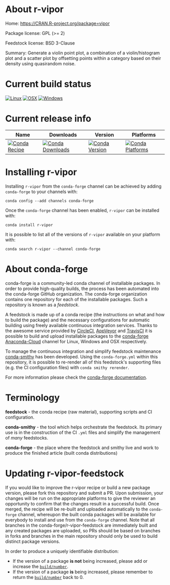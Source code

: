 About r-vipor
=============

Home: https://CRAN.R-project.org/package=vipor

Package license: GPL (>= 2)

Feedstock license: BSD 3-Clause

Summary: Generate a violin point plot, a combination of a violin/histogram plot and a scatter plot by offsetting points within a category based on their density using quasirandom noise.



Current build status
====================

[![Linux](https://img.shields.io/circleci/project/github/conda-forge/nsoranzo_r-vipor-feedstock/master.svg?label=Linux)](https://circleci.com/gh/conda-forge/nsoranzo_r-vipor-feedstock)
[![OSX](https://img.shields.io/travis/conda-forge/nsoranzo_r-vipor-feedstock/master.svg?label=macOS)](https://travis-ci.org/conda-forge/nsoranzo_r-vipor-feedstock)
[![Windows](https://img.shields.io/appveyor/ci/conda-forge/nsoranzo_r-vipor-feedstock/master.svg?label=Windows)](https://ci.appveyor.com/project/conda-forge/nsoranzo-r-vipor-feedstock/branch/master)

Current release info
====================

| Name | Downloads | Version | Platforms |
| --- | --- | --- | --- |
| [![Conda Recipe](https://img.shields.io/badge/recipe-r--vipor-green.svg)](https://anaconda.org/conda-forge/r-vipor) | [![Conda Downloads](https://img.shields.io/conda/dn/conda-forge/r-vipor.svg)](https://anaconda.org/conda-forge/r-vipor) | [![Conda Version](https://img.shields.io/conda/vn/conda-forge/r-vipor.svg)](https://anaconda.org/conda-forge/r-vipor) | [![Conda Platforms](https://img.shields.io/conda/pn/conda-forge/r-vipor.svg)](https://anaconda.org/conda-forge/r-vipor) |

Installing r-vipor
==================

Installing `r-vipor` from the `conda-forge` channel can be achieved by adding `conda-forge` to your channels with:

```
conda config --add channels conda-forge
```

Once the `conda-forge` channel has been enabled, `r-vipor` can be installed with:

```
conda install r-vipor
```

It is possible to list all of the versions of `r-vipor` available on your platform with:

```
conda search r-vipor --channel conda-forge
```


About conda-forge
=================

conda-forge is a community-led conda channel of installable packages.
In order to provide high-quality builds, the process has been automated into the
conda-forge GitHub organization. The conda-forge organization contains one repository
for each of the installable packages. Such a repository is known as a *feedstock*.

A feedstock is made up of a conda recipe (the instructions on what and how to build
the package) and the necessary configurations for automatic building using freely
available continuous integration services. Thanks to the awesome service provided by
[CircleCI](https://circleci.com/), [AppVeyor](https://www.appveyor.com/)
and [TravisCI](https://travis-ci.org/) it is possible to build and upload installable
packages to the [conda-forge](https://anaconda.org/conda-forge)
[Anaconda-Cloud](https://anaconda.org/) channel for Linux, Windows and OSX respectively.

To manage the continuous integration and simplify feedstock maintenance
[conda-smithy](https://github.com/conda-forge/conda-smithy) has been developed.
Using the ``conda-forge.yml`` within this repository, it is possible to re-render all of
this feedstock's supporting files (e.g. the CI configuration files) with ``conda smithy rerender``.

For more information please check the [conda-forge documentation](https://conda-forge.org/docs/).

Terminology
===========

**feedstock** - the conda recipe (raw material), supporting scripts and CI configuration.

**conda-smithy** - the tool which helps orchestrate the feedstock.
                   Its primary use is in the construction of the CI ``.yml`` files
                   and simplify the management of *many* feedstocks.

**conda-forge** - the place where the feedstock and smithy live and work to
                  produce the finished article (built conda distributions)


Updating r-vipor-feedstock
==========================

If you would like to improve the r-vipor recipe or build a new
package version, please fork this repository and submit a PR. Upon submission,
your changes will be run on the appropriate platforms to give the reviewer an
opportunity to confirm that the changes result in a successful build. Once
merged, the recipe will be re-built and uploaded automatically to the
`conda-forge` channel, whereupon the built conda packages will be available for
everybody to install and use from the `conda-forge` channel.
Note that all branches in the conda-forge/r-vipor-feedstock are
immediately built and any created packages are uploaded, so PRs should be based
on branches in forks and branches in the main repository should only be used to
build distinct package versions.

In order to produce a uniquely identifiable distribution:
 * If the version of a package **is not** being increased, please add or increase
   the [``build/number``](https://conda.io/docs/user-guide/tasks/build-packages/define-metadata.html#build-number-and-string).
 * If the version of a package **is** being increased, please remember to return
   the [``build/number``](https://conda.io/docs/user-guide/tasks/build-packages/define-metadata.html#build-number-and-string)
   back to 0.
